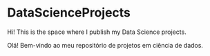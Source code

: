# DataScienceProjects


Hi! This is the space where I publish my Data Science projects.

Olá! Bem-vindo ao meu repositório de projetos em ciência de dados.
